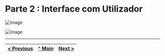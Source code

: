 
# Parte 2 : Interface com Utilizador






![image](https://github.com/Inf22tig13/AnimaisRepositorio/assets/137836104/6e976421-a08f-4163-a54f-4b307929bcbb)

![image](https://github.com/Inf22tig13/AnimaisRepositorio/assets/137836104/2d61997c-e2d5-4ae6-9d4a-9e5c116a0559)




---

[< Previous](Parte1.md) | [^ Main](../../../) | [Next >](Parte3.md)
:--- | :---: | ---: 
